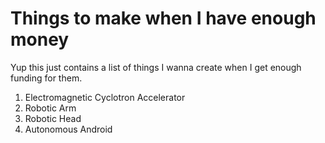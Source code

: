 # Things to make when I have enough money
Yup this just contains a list of things I wanna create when I get enough funding for them.

1. Electromagnetic Cyclotron Accelerator
2. Robotic Arm
3. Robotic Head
4. Autonomous Android
